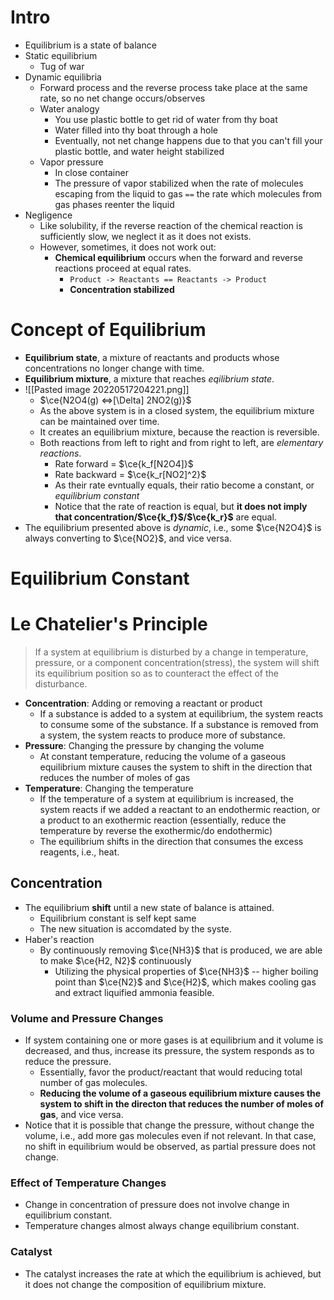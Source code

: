 # Intro
- Equilibrium is a state of balance
- Static equilibrium
    - Tug of war
- Dynamic equilibria
    - Forward process and the reverse process take place at the same rate, so no net change occurs/observes
    - Water analogy
        - You use plastic bottle to get rid of water from thy boat
        - Water filled into thy boat through a hole
        - Eventually, not net change happens due to that you can't fill your plastic bottle, and water height stabilized
    - Vapor pressure
        - In close container
        - The pressure of vapor stabilized when the rate of molecules escaping from the liquid to gas `==` the rate which molecules from gas phases reenter the liquid
- Negligence
    - Like solubility, if the reverse reaction of the chemical reaction is sufficiently slow, we neglect it as it does not exists.
    - However, sometimes, it does not work out:
        - **Chemical equilibrium** occurs when the forward and reverse reactions proceed at equal rates.
            - `Product -> Reactants == Reactants -> Product`
            - **Concentration stabilized**
# Concept of Equilibrium
- **Equilibrium state**, a mixture of reactants and products whose concentrations no longer change with time.
- **Equilibrium mixture**, a mixture that reaches *eqilibrium state*.
- ![[Pasted image 20220517204221.png]]
    - $\ce{N2O4(g) <=>[\Delta] 2NO2(g)}$
    - As the above system is in a closed system, the equilibrium mixture can be maintained over time.
	- It creates an equilibrium mixture, because the reaction is reversible.
	- Both reactions from left to right and from right to left, are *elementary reactions*.
		- Rate forward = $\ce{k_f[N2O4]}$
		- Rate backward = $\ce{k_r[NO2]^2}$
		- As their rate evntually equals, their ratio become a constant, or *equilibrium constant*
		- Notice that the rate of reaction is equal, but **it does not imply that concentration/$\ce{k_f}$/$\ce{k_r}$** are equal.
- The equilibrium presented above is *dynamic*, i.e., some $\ce{N2O4}$ is always converting to $\ce{NO2}$, and vice versa.
# Equilibrium Constant

# Le Chatelier's Principle
> If a system at equilibrium is disturbed by a change in temperature, pressure, or a component concentration(stress), the system will shift its equilibrium position so as to counteract the effect of the disturbance.
- **Concentration**: Adding or removing a reactant or product
	- If a substance is added to a system at equilibrium, the system reacts to consume some of the substance. If a substance is removed from a system, the system reacts to produce more of substance.
- **Pressure**: Changing the pressure by changing the volume
	- At constant temperature, reducing the volume of a gaseous equilibrium mixture causes the system to shift in the direction that reduces the number of moles of gas
- **Temperature**: Changing the temperature
	- If the temperature of a system at equilibrium is increased, the system reacts if we added a reactant to an endothermic reaction, or a product to an exothermic reaction (essentially, reduce the temperature by reverse the exothermic/do endothermic)
	- The equilibrium shifts in the direction that consumes the excess reagents, i.e., heat.
## Concentration
- The equilibrium **shift** until a new state of balance is attained.
	- Equilibrium constant is self kept same
	- The new situation is accomdated by the syste.
- Haber's reaction
	- By continuously removing $\ce{NH3}$ that is produced, we are able to make $\ce{H2, N2}$ continuously
		- Utilizing the physical properties of $\ce{NH3}$ -- higher boiling point than $\ce{N2}$ and $\ce{H2}$, which makes cooling gas and extract liquified ammonia feasible.
### Volume and Pressure Changes
- If system containing one or more gases is at equilibrium and it volume is decreased, and thus, increase its pressure, the system responds as to reduce the pressure.
	- Essentially, favor the product/reactant that would reducing total number of gas molecules.
	- **Reducing the volume of a gaseous equilibrium mixture causes the system to shift in the directon that reduces the number of moles of gas**, and vice versa.
- Notice that it is possible that change the pressure, without change the volume, i.e., add more gas molecules even if not relevant. In that case, no shift in equilibrium would be observed, as partial pressure does not change.
### Effect of Temperature Changes
- Change in concentration of pressure does not involve change in equilibrium constant.
- Temperature changes almost always change equilibrium constant.
### Catalyst
- The catalyst increases the rate at which the equilibrium is achieved, but it does not change the composition of equilibrium mixture.

